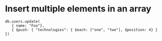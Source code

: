 # Insert multiple elements in an array


```
db.users.update(
   { name: "Foo"},
   { $push: { "technologies": { $each: ["one", "two"], $position: 4} } })
```



